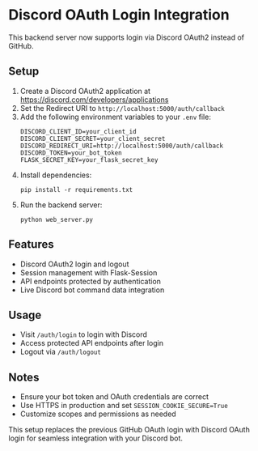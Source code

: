 # Discord OAuth Login Integration

This backend server now supports login via Discord OAuth2 instead of GitHub.

## Setup

1. Create a Discord OAuth2 application at https://discord.com/developers/applications
2. Set the Redirect URI to `http://localhost:5000/auth/callback`
3. Add the following environment variables to your `.env` file:
   ```
   DISCORD_CLIENT_ID=your_client_id
   DISCORD_CLIENT_SECRET=your_client_secret
   DISCORD_REDIRECT_URI=http://localhost:5000/auth/callback
   DISCORD_TOKEN=your_bot_token
   FLASK_SECRET_KEY=your_flask_secret_key
   ```
4. Install dependencies:
   ```
   pip install -r requirements.txt
   ```
5. Run the backend server:
   ```
   python web_server.py
   ```

## Features

- Discord OAuth2 login and logout
- Session management with Flask-Session
- API endpoints protected by authentication
- Live Discord bot command data integration

## Usage

- Visit `/auth/login` to login with Discord
- Access protected API endpoints after login
- Logout via `/auth/logout`

## Notes

- Ensure your bot token and OAuth credentials are correct
- Use HTTPS in production and set `SESSION_COOKIE_SECURE=True`
- Customize scopes and permissions as needed

This setup replaces the previous GitHub OAuth login with Discord OAuth login for seamless integration with your Discord bot.
